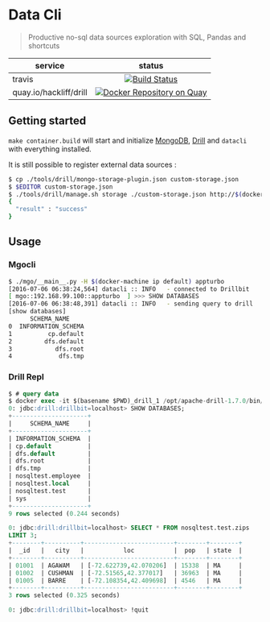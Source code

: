# Data Cli

> Productive no-sql data sources exploration with SQL, Pandas and
> shortcuts

| service               | status        |
| --------------------- |:-------------:|
| travis | [![Build Status](https://travis-ci.org/hackliff/mgocli.svg?branch=master)](https://travis-ci.org/hackliff/mgocli) |
| quay.io/hackliff/drill | [![Docker Repository on Quay](https://quay.io/repository/hackliff/drill/status "Docker Repository on Quay")](https://quay.io/repository/hackliff/drill) |

## Getting started

`make container.build` will start and initialize [MongoDB](), [Drill]()
and `datacli` with everything installed.

It is still possible to register external data sources :

```Bash
$ cp ./tools/drill/mongo-storage-plugin.json custom-storage.json
$ $EDITOR custom-storage.json
$ ./tools/drill/manage.sh storage ./custom-storage.json http://$(docker-machine ip default):8047
{
  "result" : "success"
}
```

## Usage

### Mgocli

```Bash
$ ./mgo/__main__.py -H $(docker-machine ip default) appturbo
[2016-07-06 06:38:24,564] datacli :: INFO   - connected to Drillbit
[ mgo::192.168.99.100::appturbo  ] >>> SHOW DATABASES
[2016-07-06 06:38:48,391] datacli :: INFO   - sending query to drill
[show databases]
      SCHEMA_NAME
0  INFORMATION_SCHEMA
1          cp.default
2         dfs.default
3            dfs.root
4             dfs.tmp

```

### Drill Repl

```sql
$ # query data
$ docker exec -it $(basename $PWD)_drill_1 /opt/apache-drill-1.7.0/bin/drill-localhost
0: jdbc:drill:drillbit=localhost> SHOW DATABASES;
+---------------------+
|     SCHEMA_NAME     |
+---------------------+
| INFORMATION_SCHEMA  |
| cp.default          |
| dfs.default         |
| dfs.root            |
| dfs.tmp             |
| nosqltest.employee  |
| nosqltest.local     |
| nosqltest.test      |
| sys                 |
+---------------------+
9 rows selected (0.244 seconds)

0: jdbc:drill:drillbit=localhost> SELECT * FROM nosqltest.test.zips
LIMIT 3;
+--------+----------+-------------------------+--------+--------+
|  _id   |   city   |           loc           |  pop   | state  |
+--------+----------+-------------------------+--------+--------+
| 01001  | AGAWAM   | [-72.622739,42.070206]  | 15338  | MA     |
| 01002  | CUSHMAN  | [-72.51565,42.377017]   | 36963  | MA     |
| 01005  | BARRE    | [-72.108354,42.409698]  | 4546   | MA     |
+--------+----------+-------------------------+--------+--------+
3 rows selected (0.325 seconds)

0: jdbc:drill:drillbit=localhost> !quit
```


